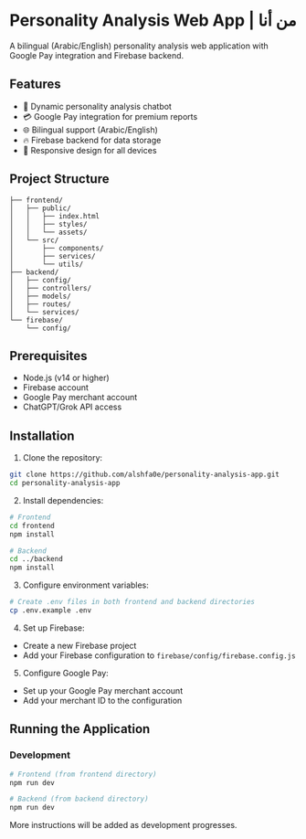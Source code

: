 # Personality Analysis Web App | من أنا

A bilingual (Arabic/English) personality analysis web application with Google Pay integration and Firebase backend.

## Features

- 🤖 Dynamic personality analysis chatbot
- 💳 Google Pay integration for premium reports
- 🌐 Bilingual support (Arabic/English)
- 🔥 Firebase backend for data storage
- 📱 Responsive design for all devices

## Project Structure

```
├── frontend/
│   ├── public/
│   │   ├── index.html
│   │   ├── styles/
│   │   └── assets/
│   └── src/
│       ├── components/
│       ├── services/
│       └── utils/
├── backend/
│   ├── config/
│   ├── controllers/
│   ├── models/
│   ├── routes/
│   └── services/
└── firebase/
    └── config/
```

## Prerequisites

- Node.js (v14 or higher)
- Firebase account
- Google Pay merchant account
- ChatGPT/Grok API access

## Installation

1. Clone the repository:
```bash
git clone https://github.com/alshfa0e/personality-analysis-app.git
cd personality-analysis-app
```

2. Install dependencies:
```bash
# Frontend
cd frontend
npm install

# Backend
cd ../backend
npm install
```

3. Configure environment variables:
```bash
# Create .env files in both frontend and backend directories
cp .env.example .env
```

4. Set up Firebase:
- Create a new Firebase project
- Add your Firebase configuration to `firebase/config/firebase.config.js`

5. Configure Google Pay:
- Set up your Google Pay merchant account
- Add your merchant ID to the configuration

## Running the Application

### Development

```bash
# Frontend (from frontend directory)
npm run dev

# Backend (from backend directory)
npm run dev
```

More instructions will be added as development progresses.